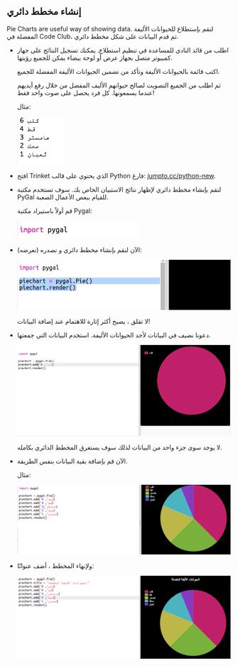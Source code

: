 ## إنشاء مخطط دائري

Pie Charts are useful way of showing data. لنقم بإستطلاع للحيوانات الأليفة المفضلة في Code Club، ثم قدم البيانات على شكل مخطط دائري.

+ اطلب من قائد النادي للمساعدة في تنظيم استطلاع. يمكنك تسجيل النتائج على جهاز كمبيوتر متصل بجهاز عرض أو لوحة بيضاء يمكن للجميع رؤيتها.
    
    اكتب قائمة بالحيوانات الأليفة وتأكد من تضمين الحيوانات الأليفة المفضلة للجميع.
    
    ثم اطلب من الجميع التصويت لصالح حيوانهم الأليف المفضل من خلال رفع أيديهم عندما يسمعونها. كل فرد يحصل على صوت واحد فقط!
    
    مثال:
    
    ![لقطة الشاشة](images/pets-favourite.png)

+ افتح Trinket الذي يحتوي على قالب Python فارغ: <a href="http://jumpto.cc/python-new" target="_blank">jumpto.cc/python-new</a>.

+ لنقم بإنشاء مخطط دائري لإظهار نتائج الاستبيان الخاص بك. سوف تستخدم مكتبة PyGal للقيام ببعض الأعمال الصعبة.
    
    قم أولاً باستيراد مكتبة Pygal:
    
    ![لقطة الشاشة](images/pets-pygal.png)

+ الآن لنقم بإنشاء مخطط دائري و نصدره (نعرضه):
    
    ![لقطة الشاشة](images/pets-pie.png)
    
    لا تقلق ، يصبح أكثر إثارة للاهتمام عند إضافة البيانات!

+ دعونا نضيف في البيانات لأحد الحيوانات الأليفة. استخدم البيانات التي جمعتها.
    
    ![لقطة الشاشة](images/pets-add.png)
    
    لا يوجد سوى جزء واحد من البيانات لذلك سوف يستغرق المخطط الدائري بكامله.

+ الآن قم بإضافة بقية البيانات بنفس الطريقة.
    
    مثال:
    
    ![لقطة الشاشة](images/pets-add-all.png)

+ ولإنهاء المخطط ، أضف عنوانًا:
    
    ![لقطة الشاشة](images/pets-title.png)